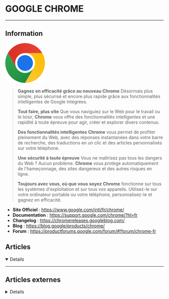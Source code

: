 # GOOGLE CHROME
---

## <i class="fa-solid fa-hashtag"></i> Information

![Logo](../../_media/apps/google_chrome/google_chrome-logo.svg ':size=250 :no-zoom')


> <i class="fa-solid fa-quote-left"></i> **Gagnez en efficacité grâce au nouveau Chrome**
> Désormais plus simple, plus sécurisé et encore plus rapide grâce aux fonctionnalités intelligentes de Google intégrées.
> 
> **Tout faire, plus vite**
> Que vous naviguiez sur le Web pour le travail ou le loisir, **Chrome** vous offre des fonctionnalités intelligentes et une rapidité à toute épreuve pour agir, créer et explorer divers contenus.
> 
> **Des fonctionnalités intelligentes**
>  **Chrome** vous permet de profiter pleinement du Web, avec des réponses instantanées dans votre barre de recherche, des traductions en un clic et des articles personnalisés sur votre téléphone.
> 
> **Une sécurité à toute épreuve**
> Vous ne maîtrisez pas tous les dangers du Web ? Aucun problème. **Chrome** vous protège automatiquement de l'hameçonnage, des sites dangereux et des autres risques en ligne.
>
> **Toujours avec vous, où que vous soyez**
> **Chrome** fonctionne sur tous les systèmes d'exploitation et sur tous vos appareils. Utilisez-le sur votre ordinateur portable ou votre téléphone, personnalisez-le et gagnez en efficacité. <i class="fa-solid fa-quote-left fa-rotate-180"></i>


- <i class="fa-solid fa-globe"></i> **Site Officiel** : https://www.google.com/intl/fr/chrome/
- <i class="fa-solid fa-book"></i> **Documentation** : https://support.google.com/chrome/?hl=fr
- <i class="fa-solid fa-file-circle-question"></i> **Changelog** : https://chromereleases.googleblog.com/
- <i class="fab fa-blogger-b"></i> **Blog** : https://blog.google/products/chrome/
- <i class="fas fa-comments"></i> **Forum** : https://productforums.google.com/forum/#!forum/chrome-fr



## <i class="fa-regular fa-newspaper"></i> Articles

<details open>

</details>

---

## <i class="fa-solid fa-glasses"></i> Articles externes

<details>

- [10 astuces de la Chrome Dev Tool que vous ne connaissez peut-être pas](https://cedriclegallo.fr/posts/201707/10-astuces-de-la-chrome-dev-tool-que-vous-ne-connaissez-peut-tre-pas/)
- [10 Chrome Extensions every designer must have(2022)](https://uxplanet.org/10-chrome-extensions-every-designer-must-have-8ba8bc313b60)
- [10 Fixes to Make Chrome Use Less Disk Space](https://www.makeuseof.com/fixes-chrome-less-disk-space/)
- [12 essential chrome extensions every designer should know about.](https://uxplanet.org/12-essential-chrome-extensions-every-designer-should-know-about-a8e2402f8bb7)
- [23 Website Permissions to Change in Google Chrome for Better Browsing](https://www.makeuseof.com/tag/website-permissions-change-chrome/)
- [6 Ways to Fix the “Download Failed Network Error” on Chrome](https://www.makeuseof.com/ways-to-fix-download-failed-network-error-chrome/)
- [7 Essential Privacy Settings for Chrome OS and Google Chrome](https://www.makeuseof.com/tag/privacy-settings-chrome-os-google-chrome/)
- [7 Google Chrome Tips That Will Boost Your Productivity](https://www.makeuseof.com/google-chrome-tips-that-boost-productivity-/)
- [7 Ways to Fix Slow Chrome Issues](https://www.makeuseof.com/fix-slow-chrome-issues/)
- [7 Ways to Stop Google Chrome From Opening on Startup in Windows](https://www.makeuseof.com/Ways-to-Stop-Google-Chrome-Opening-on-Startup-Windows/)
- [8 Tips to Make Chrome More Secure on Your Device](https://www.makeuseof.com/tips-make-chrome-more-secure/)
- [9 Hidden Features of Chrome DevTools](https://javascript.plainenglish.io/9-hidden-features-of-chrome-devtools-78856b2a96de)
- [9 Ways to Fix Slow Download Speeds on Chrome](https://www.makeuseof.com/fix-slow-download-speeds-chrome/)
- [9+ Chrome Extensions I Wish I Knew Earlier](https://javascript.plainenglish.io/9-chrome-extensions-i-wish-i-knew-earlier-a42ec954ac9e)
- [A Look at What’s New in Chrome DevTools in 2020](https://css-tricks.com/whats-new-in-devtools-2020/)
- [A Native Lazy Load for the Web](https://css-tricks.com/a-native-lazy-load-for-the-web-platform/)
- [Afficher le code source d'une extension Chrome ou Firefox dans le navigateur](https://blog.shevarezo.fr/post/2020/05/28/code-source-extension-chrome-firefox-dans-navigateur)
- [Build a Chrome Extension From Idea to Launch in an Afternoon](https://dzone.com/articles/build-a-chrome-extension-from-idea-to-launch-in-an)
- [Chrome 83: rollout of DNS over HTTPS (Secure DNS) begins](https://www.ghacks.net/2020/05/20/chrome-83-rollout-of-dns-over-https-secure-dns-begins/)
- [Chrome is blocking downloads? Here is why!](https://www.ghacks.net/2020/10/08/chrome-is-blocking-downloads-here-is-why/)
- [Chrome PDF Viewer Not Working? Here's How to Fix It](https://www.makeuseof.com/chrome-pdf-viewer-not-working-heres-how-to-fix-it/)
- [Chromium vs. Chrome – What’s the Difference?](https://dzone.com/articles/chromium-vs-chrome-whats-the-difference-1)
- [Comment activer le thème sombre de Google Chrome sur Windows 10](https://syskb.com/comment-activer-theme-sombre-chrome/)
- [Comment activer les sous-titres instantanés audio et vidéo dans Chrome ?](https://www.it-connect.fr/comment-activer-les-sous-titres-instantanes-audio-et-video-dans-chrome/)
- [Comment complètement réinitialiser Google Chrome](https://syskb.com/comment-completement-reinitialiser-google-chrome/)
- [Comment configurer Chrome par GPO ?](https://www.it-connect.fr/comment-configurer-chrome-par-gpo/)
- [Comment désactiver la « Liste de lecture » de Chrome ?](https://www.it-connect.fr/comment-desactiver-la-liste-de-lecture-de-chrome/)
- [Comment désactiver les notifications dans Google Chrome ?](https://www.it-connect.fr/comment-desactiver-les-notifications-dans-google-chrome/)
- [Comment enregistrer vos actions sur Chrome pour ensuite les rejouer automatiquement ?](https://korben.info/comment-enregistrer-vos-actions-sur-chrome-pour-ensuite-les-rejouer-automatiquement.html)
- [Comment ouvrir Chrome en ligne de commande ?](https://www.it-connect.fr/comment-ouvrir-chrome-en-ligne-de-commande/)
- [Comment utiliser le gestionnaire des tâches intégré à Edge et Chrome ?](https://www.it-connect.fr/comment-utiliser-le-gestionnaire-des-taches-integre-a-edge-et-chrome/)
- [Comment voir les extensions qui ralentissent votre navigateur Internet](https://syskb.com/comment-voir-les-extensions-qui-ralentissent-votre-navigateur-internet/)
- [Configuration du DNS over HTTPS dans les navigateurs](https://www.it-connect.fr/configuration-du-dns-over-https-dans-les-navigateurs/)
- [Configure Chrome to allow site content only on HTTPS sites](https://www.ghacks.net/2018/11/01/configure-chrome-to-allow-site-content-only-on-https-sites/)
- [Configurer le DNS-over-HTTPS dans Chrome par GPO](https://www.it-connect.fr/configurer-le-dns-over-https-dans-chrome-par-gpo/)
- [Configuring Chrome for Privacy and Convenience](https://dzone.com/articles/configuring-chrome-for-privacy-and-convenience)
- [Debug JavaScript in Google Chrome’s Dev Tools in 7 Easy Steps](https://dzone.com/articles/debug-javascript-in-google-chromes-dev-tools-in-7)
- [Démarrer automatiquement Chrome, Firefox, Opéra et IE en mode « Navigation Privée »](https://syskb.com/comment-demarrer-automatiquement-vos-navigateurs-dans-le-mode-navigation-privee/)
- [Démarrer automatiquement Chrome, Firefox, Opéra et IE en mode « Navigation Privée »](https://syskb.com/comment-demarrer-automatiquement-vos-navigateurs-dans-le-mode-navigation-privee/)
- [Déployer des favoris Chrome par GPO](https://www.it-connect.fr/deployer-des-favoris-chrome-par-gpo/)
- [Développer une extension pour navigateur](http://blog.ippon.fr/2018/02/08/developper-une-extension-pour-navigateur/)
- [Everything You Need to Know About Google Chrome's New Cookies Policy](https://www.makeuseof.com/everything-to-know-about-chromes-cookies-policy/)
- [Find out if your browser supports the new image format JPEG XL](https://www.ghacks.net/2021/05/11/find-out-if-your-browser-supports-the-new-image-format-jpeg-xl/)
- [Fix Chrome prioritizing search words over visited sites in address bar](https://www.ghacks.net/2019/05/14/fix-chrome-prioritizing-search-words-over-visited-sites-in-address-bar/)
- [Fix chrome.exe appearing on the Windows Lockscreen](https://www.ghacks.net/2019/06/07/fix-chrome-exe-appearing-on-the-windows-lockscreen/)
- [Fix DNS PROBE FINISHED NO INTERNET Chrome error on Windows 10](https://www.thewindowsclub.com/dns-probe-finished-no-internet-chrome-erro)
- [Fix ERR_BAD_SSL_CLIENT_AUTH_CERT error for Google Chrome](https://www.thewindowsclub.com/err_bad_ssl_client_auth_cert)
- [Fix ERR_SSL_VERSION_INTERFERENCE error on Google Chrome](https://www.thewindowsclub.com/err_ssl_version_interference)
- [Fix Google Chrome screen flashing on Windows 10](https://www.ghacks.net/2019/04/15/fix-google-chrome-screen-flashing-on-windows-10/)
- [Fix Google Chrome screen flickering issue on Windows 10](https://www.thewindowsclub.com/chrome-screen-flickering-issue-on-windows-10)
- [Fix Google Chrome's font looking off](https://www.ghacks.net/2018/05/05/fix-google-chromes-font-off/)
- [Getting Started with Headless Chrome](https://developers.google.com/web/updates/2017/04/headless-chrome)
- [Google adds temporary flag to Chrome to allow FTP protocol](https://www.ghacks.net/2019/11/03/google-adds-temporary-flag-to-chrome-to-allow-ftp-protocol/)
- [Google Chrome Dark Mode on Windows](https://www.ghacks.net/2019/01/04/google-chrome-dark-mode-on-windows/)
- [Google Chrome Logging You Out? Here's How to Fix the Problem](https://www.makeuseof.com/how-to-fix-chrome-logging-you-out/)
- [Google Chrome won’t clear Browsing History and Data](https://www.thewindowsclub.com/google-chrome-wont-clear-browsing-history?utm_source=feedburner&utm_medium=feed&utm_campaign=Feed%3A+TheWindowsClub+%28The+Windows+Club%29)
- [Google Chrome: Activity Log for extensions](https://www.ghacks.net/2019/02/23/google-chrome-activity-log-for-extensions/)
- [Google Chrome: better cookie protections and controls announced](https://www.ghacks.net/2019/05/08/google-chrome-better-cookie-protections-and-controls-announced/)
- [Google implements "always show full URL" option in Google Chrome](https://www.ghacks.net/2020/03/26/google-implements-always-show-full-url-option-in-google-chrome/)
- [Google Search Launches a New Shortcut for Editing Your Query](https://www.makeuseof.com/google-search-results-keyboard-shortcut-edit-query/)
- [Google working on Customize Background option in Chrome](https://www.ghacks.net/2018/06/16/google-working-on-customize-background-option-in-chrome/)
- [GPO : Définir Chrome comme navigateur par défaut](https://www.it-connect.fr/gpo-definir-chrome-comme-navigateur-par-defaut/)
- [Here is how you disable FLoC in Google Chrome](https://www.ghacks.net/2021/05/31/here-is-how-you-disable-floc-in-google-chrome/)
- [Hide Google recommends using Chrome advertisement on Google websites](https://www.ghacks.net/2021/08/31/hide-google-recommends-using-chrome-advertisement-on-google-websites/)
- [How do I clear the cache in Chrome without opening it?](https://linuxhint.com/removing_cache_chrome/)
- [How Do I Delete Previous Google Searches From History?](https://www.makeuseof.com/tag/clear-previous-google-searches/)
- [How Do I Enable And Disable GPU Acceleration In Google Chrome?](https://linuxhint.com/enable-disable-gpu-acceleration-google-chrome/)
- [How to Activate Incognito Mode for Private Browsing on Linux](https://www.makeuseof.com/private-browsing-linux/)
- [How to Build a Chrome Extension](https://css-tricks.com/how-to-build-a-chrome-extension/)
- [How to Change the Google Background in Chrome](https://www.makeuseof.com/change-the-google-background-in-chrome/)
- [How to Change Your Browser’s User Agent and Trick Websites](https://www.makeuseof.com/tag/trick-websites-changing-user-agent-chrome/)
- [How to Create a QR Code for a Webpage in Chrome](https://www.makeuseof.com/create-qr-code-chrome-webpage/)
- [How to create and delete Profiles in Google Chrome web browser](https://www.thewindowsclub.com/create-and-delete-profiles-in-google-chrome)
- [How to create and view HAR files for website troubleshooting](https://www.ghacks.net/2020/12/29/how-to-create-and-view-har-files-for-website-troubleshooting/)
- [How to deal with Chrome's "downloading proxy script" message](https://www.ghacks.net/2020/05/07/how-to-deal-with-chromes-downloading-proxy-script-message/)
- [How to Delete the Last 15 Minutes of Your Google Search History](https://www.makeuseof.com/delete-last-15-minutes-google-search/)
- [How to Delete Your Google Chrome History](https://www.makeuseof.com/tag/delete-google-chrome-history/)
- [How to delete your Google Web and App Activity automatically](https://www.ghacks.net/2019/06/05/how-to-delete-your-google-web-and-app-activity-automatically/)
- [How to Disable or Enable Cookies in Chrome, Firefox, and Edge](https://www.makeuseof.com/how-to-disable-enable-cookies-chrome-firefox-edge/)
- [How to Disable or Enable Cookies in Chrome, Firefox, and Edge](https://www.makeuseof.com/how-to-disable-enable-cookies-chrome-firefox-edge/)
- [How to disable search suggestion images in Google Chrome](https://www.ghacks.net/2019/06/05/how-to-disable-search-suggestion-images-in-google-chrome/)
- [How to Disable the Pop-Up Blocker in Chrome](https://www.makeuseof.com/how-to-disable-the-pop-up-blocker-in-chrome/)
- [How to Easily Fix the "Server IP Address Could Not Be Found" Google Chrome Error](https://www.makeuseof.com/server-ip-address-could-not-be-found-google-chrome-error/)
- [How to enable DNS-over-HTTPS (Secure DNS) in Chrome, Brave, Edge, Firefox and other browsers](https://www.ghacks.net/2021/10/23/how-to-enable-dns-over-https-secure-dns-in-chrome-brave-edge-firefox-and-other-browsers/)
- [How to Enable Flash in Chrome in 5 Easy Steps](https://www.makeuseof.com/tag/how-to-enable-flash-in-chrome/)
- [How to enable or allow Extensions in Incognito Mode on Google Chrome](https://www.thewindowsclub.com/enable-extensions-in-incognito-mode-on-google-chrome)
- [How to enable the better PDF Viewer in Google Chrome](https://www.ghacks.net/2020/12/24/how-to-enable-the-better-pdf-viewer-in-google-chrome/)
- [How to Fix “Kill Page” or “Wait” Errors in Chrome](https://www.makeuseof.com/tag/fix-kill-page-wait-errors-chrome/)
- [How to fix Google Chrome black screen issues](https://www.ghacks.net/2017/12/12/how-to-fix-google-chrome-black-screen-issues/)
- [How to Fix Issues in Chrome and Firefox With a Browser Reset](https://www.makeuseof.com/tag/reset-chrome-firefox/)
- [How to Fix the ERR_Connection_Refused Error in Chrome](https://www.makeuseof.com/err-connection-refused-error/)
- [How to Hard Refresh Your Browser](https://www.makeuseof.com/hard-refresh-browser/)
- [How to Hide or Fake Your Location in Chrome, Firefox, and Microsoft Edge](https://www.makeuseof.com/tag/disable-fake-location-firefox-internet-explorer-chrome/)
- [How to hide the extension icon (jigsaw) in Google Chrome](https://www.ghacks.net/2020/11/27/how-to-hide-the-extension-icon-jigsaw-in-google-chrome/)
- [How to identify fonts on any webpage without using an extension in Firefox and Chrome](https://www.ghacks.net/2020/09/26/how-to-identify-fonts-on-any-webpage-without-using-an-extension-in-firefox-and-chrome/)
- [How to install google chrome on Ubuntu 20.04](https://linuxhint.com/ubuntu_20-04_google_chrome_installation_guide/ )
- [How to Install Google Chrome using Windows PowerShell](https://www.thewindowsclub.com/install-google-chrome-using-windows-powershell)
- [How to Install Google Chrome Web Browser on Debian 9](https://linuxize.com/post/how-to-install-google-chrome-web-browser-on-debian-9/)
- [How to Install Google Chrome Web Browser on Ubuntu 20.04](https://linuxize.com/post/how-to-install-google-chrome-web-browser-on-ubuntu-20-04/)
- [How to Install the Chrome Browser on Ubuntu](https://www.makeuseof.com/install-chrome-ubuntu/)
- [How to Keep Your Mobile Browsing Private](https://www.makeuseof.com/tag/mobile-browsing-private/)
- [How to Manage Custom Zoom Levels in Chrome](https://www.makeuseof.com/tag/manage-custom-zoom-chrome/)
- [How to Migrate Bookmarks Between Chrome, Firefox, and/or Edge](https://www.makeuseof.com/tag/migrate-bookmarks-chrome-firefox-edge/)
- [How To Open and Use JavaScript Console In Google Chrome?](https://www.poftut.com/how-to-open-and-use-javascript-console-in-google-chrome/)
- [How to Reduce Chrome CPU Usage & Battery Drain: 6 Quick Tips](https://www.makeuseof.com/tag/3-quick-tips-to-reduce-chromes-cpu-usage-battery-drain/)
- [How to Refresh and Hard Refresh your web page in a browser](https://www.thewindowsclub.com/refresh-and-hard-refresh-web-page-browser)
- [How To Remove Software Reporter Tool To Fix Google Chrome High CPU Usage?](https://fossbytes.com/how-to-remove-software-reporter-tool-to-fix-google-chrome-high-cpu-usage/)
- [How to restart Google Chrome without extensions](https://www.ghacks.net/2018/07/02/how-to-restart-google-chrome-without-extensions/)
- [How to Restore Your Previous Session in Chrome and Firefox](https://www.makeuseof.com/how-to-restore-previous-session-chrome-firefox/)
- [How to Solve the ”Err Connection Reset” Error in Google Chrome](https://www.makeuseof.com/solve-the-err-connection-reset-error-in-google-chrome/)
- [How to speed up Session Restore responsiveness in Google Chrome](https://www.thewindowsclub.com/speed-up-session-restore-responsiveness-chrome)
- [How to Speed Up Your Browsing With These Simple Fixes](https://www.makeuseof.com/speed-up-your-browsing-simple-fixes/)
- [How to start and use Google Chrome in Application Mode](https://www.thewindowsclub.com/use-google-chrome-in-application-mode)
- [How to Stop Automatic Chrome Updates in Windows](https://www.makeuseof.com/tag/stop-automatic-chrome-updates-windows/)
- [How to Sync Browsers Between Your Phone and PC: The Complete Guide](https://www.makeuseof.com/how-to-sync-browsers-between-your-phone-and-pc-the-complete-guide/)
- [How to Use Chrome DevTools to Troubleshoot Website Issues](https://www.makeuseof.com/how-to-use-chrome-devtools/)
- [How to Use Chrome Remote Desktop to Control Your PC From Anywhere](https://www.makeuseof.com/tag/chrome-remote-desktop-control-pc/)
- [How To Use Google Chrome Commands?](https://www.poftut.com/how-to-use-google-chrome-commands/)
- [How To View and List SSL Certificate and Details In Google Chrome?](https://www.poftut.com/how-to-view-and-list-ssl-certificate-and-details-in-google-chrome/)
- [How to View SSL Certificate in Chrome](https://dzone.com/articles/how-to-view-ssl-certificate-in-chrome)
- [How To View, Delete and Clear Google Chrome Browser History?](https://www.poftut.com/how-to-view-delete-and-clear-google-chrome-browser-history/)
- [Improve Session Restore responsiveness in Google Chrome](https://www.ghacks.net/2018/12/07/chrome-session-restore-improve/)
- [Install Google Chrome 73 on CentOS 7 using yum command](https://www.cyberciti.biz/faq/install-google-chrome-on-centos-7/)
- [Integrate Nano Defender with uBlock Origin to block Anti-Adblocker](https://www.ghacks.net/2019/02/15/integrate-nano-defender-with-ublock-origin-to-block-anti-adblocker/)
- [Keyboard Shortcuts for Google Chrome](https://linuxhint.com/keyboard_shortcuts_google_chrome/)
- [La méthode geek pour économiser de la RAM avec Google Chrome](http://www.windows8facile.fr/google-chrome-economiser-ram/)
- [Methods to fix profile error occurred on Google Chrome](https://linuxhint.com/fix-profile-error-on-google-chrome/)
- [My Chrome Extensions as a Web Developer](https://medium.com/@laka9/my-chrome-extensions-as-a-web-developer-21f0c60586ec)
- [Navigator's Guide: Deployment Solution with Configuration Management](https://www.digitalocean.com/community/tutorials/navigator-s-guide-deployment-solution-with-configuration-management)
- [Navigator's Guide: High Availability](https://www.digitalocean.com/community/tutorials/navigator-s-guide-high-availability)
- [Navigator's Guide: Modular Infrastructure Configuration](https://www.digitalocean.com/community/tutorials/navigator-s-guide-modular-infrastructure-configuration)
- [Not Getting Notifications on Google Chrome? Here Are 10 Fixes to Try](https://www.makeuseof.com/google-chrome-notifications-not-working-fixes/)
- [Optimization Auditing: A Deep Dive into Chrome’s Dev Console](https://www.sitepoint.com/optimization-auditing-a-deep-dive-into-chromes-dev-console/)
- [Quel onglet Google Chrome consomme le plus de RAM ?](http://www.windows8facile.fr/onglet-google-chrome-memoire-ram/)
- [Réaliser une copie d’écran pleine page sous Chrome sans extension](https://www.it-connect.fr/realiser-une-copie-decran-pleine-page-sous-chrome-sans-extension/)
- [Restore one-click certificate viewing in Chrome](https://ma.ttias.be/restore-one-click-certificate-viewing-chrome/)
- [The 12 Best Chrome Flags to Upgrade Your Browsing Experience](https://www.makeuseof.com/tag/enable-google-chrome-flags/)
- [The 15 Best Chrome Extensions for Programmers and Developers](https://www.makeuseof.com/tag/best-chrome-extensions-programmers/)
- [The 6 Chrome Address Bar Icons You Need to Know More About](https://www.makeuseof.com/chrome-address-bar-icons/)
- [The Best Google Search Cheat Sheet: Tips, Operators, and Commands to Know](https://www.makeuseof.com/tag/best-google-search-tips-pdf/)
- [The Critical Path: Optimizing Load Times With the Chrome DevTools](https://dzone.com/articles/the-critical-path-optimizing-load-times-with-the-c)
- [The Essential Google Chrome FAQ](https://www.makeuseof.com/tag/google-chrome-faq/)
- [Try this if Google Chrome closes automatically on start](https://www.ghacks.net/2018/11/19/try-this-if-google-chrome-closes-automatically-on-start/)
- [Une extension pour nettoyer les URL que vous partagez de tous les trackers UTM_](https://korben.info/une-extension-pour-nettoyer-les-url-que-vous-partagez-de-tous-les-trackers-utm_.html)
- [Use Chrome Remote Desktop to Access Your Computer](https://www.digitalcare.org/chrome-remote-desktop/)
- [Use Chrome's Task Manager to find out which site or extension slows it down](https://www.ghacks.net/2018/02/21/use-chromes-task-manager-to-find-out-which-site-or-extension-slows-it-down/)
- [Useful Chrome Command Line Switches or Flags](https://www.thewindowsclub.com/chrome-command-line-switches)
- [Vider le cache de Google Chrome](http://www.windows8facile.fr/google-chrome-vider-cache/)
- [Vitesse et sécurité : 5 astuces pour améliorer Google Chrome.](https://quick-tutoriel.com/astuces-pour-ameliorer-google-chrome/)
- [What are Chrome DevTools](https://linuxhint.com/chrome-dev-tools/)
- [Why Is Google Chrome Using So Much RAM? Here's How to Fix It](https://www.makeuseof.com/tag/chrome-using-much-ram-fix-right-now/)
- [You Can Now Capture and Edit Screenshots in Chrome for Android](https://www.makeuseof.com/capture-edit-screenshots-chrome-android/)

</details>
